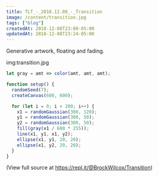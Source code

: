 ```yaml
---
title: TLT_-_2018.12.08_-_Transition
image: /content/transition.jpg
tags: ["blog"]
createdAt: 2018-12-08T23:00-05:00
updatedAt: 2018-12-08T23:24-05:00
---
```


Generative artwork, floating and fading.

img:transition.jpg

```js
let gray = amt => color(amt, amt, amt);

function setup() {
  randomSeed(7);
  createCanvas(600, 600);

  for (let i = 0; i < 200; i++) {
    x1 = randomGaussian(300, 120);
    y1 = randomGaussian(300, 50);
    y2 = randomGaussian(300, 50);
    fill(gray(x1 / 600 * 255));
    line(x1, y1, x1, y2);
    ellipse(x1, y1, 20, 20);
    ellipse(x1, y2, 20, 20);
  }
}
```

(View full source at https://repl.it/@BrockWilcox/Transition)

